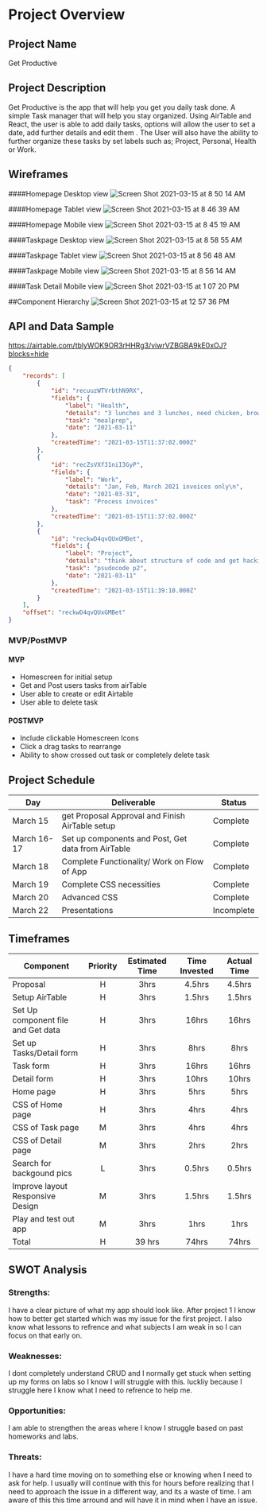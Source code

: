 # Project Overview
## Project Name
Get Productive

## Project Description

Get Productive is the app that will help you get you daily task done. A simple Task manager that will help you stay organized. Using AirTable and React, the user is able to add daily tasks, options will allow the user to set a date, add further details and edit them . The User will also have the ability to further organize these tasks by set labels such as; Project, Personal, Health or Work.

## Wireframes
####Homepage Desktop view
![Screen Shot 2021-03-15 at 8 50 14 AM](https://user-images.githubusercontent.com/78226889/111157311-1ed2e800-856d-11eb-8a54-0e11f271ae12.png)

####Homepage Tablet view
![Screen Shot 2021-03-15 at 8 46 39 AM](https://user-images.githubusercontent.com/78226889/111157540-5f326600-856d-11eb-9c69-9067bfc68570.png)


####Homepage Mobile view
![Screen Shot 2021-03-15 at 8 45 19 AM](https://user-images.githubusercontent.com/78226889/111157592-6fe2dc00-856d-11eb-8dcd-6ace16b9b1c8.png)

####Taskpage Desktop view
![Screen Shot 2021-03-15 at 8 58 55 AM](https://user-images.githubusercontent.com/78226889/111157958-e1bb2580-856d-11eb-9603-8ef93a11e7a5.png)

####Taskpage Tablet view
![Screen Shot 2021-03-15 at 8 56 48 AM](https://user-images.githubusercontent.com/78226889/111157738-9f91e400-856d-11eb-9164-871089e30071.png)

####Taskpage Mobile view
![Screen Shot 2021-03-15 at 8 56 14 AM](https://user-images.githubusercontent.com/78226889/111158179-1c24c280-856e-11eb-9d32-2bf83a5ea689.png)

####Task Detail Mobile view
![Screen Shot 2021-03-15 at 1 07 20 PM](https://user-images.githubusercontent.com/78226889/111192470-771ae180-858f-11eb-8064-962ee797f33e.png)


##Component Hierarchy
![Screen Shot 2021-03-15 at 12 57 36 PM](https://user-images.githubusercontent.com/78226889/111191200-3373a800-858e-11eb-8742-6be5beb73ba7.png)




## API and Data Sample

https://airtable.com/tblyWOK9OR3rHHRg3/viwrVZBGBA9kE0xOJ?blocks=hide

```json
{
    "records": [
        {
            "id": "recuuzWTVrbthN9RX",
            "fields": {
                "label": "Health",
                "details": "3 lunches and 3 lunches, need chicken, brown rice, spinach, dressing, and fruit\n",
                "task": "mealprep",
                "date": "2021-03-11"
            },
            "createdTime": "2021-03-15T11:37:02.000Z"
        },
        {
            "id": "recZsVXf31niI3GyP",
            "fields": {
                "label": "Work",
                "details": "Jan, Feb, March 2021 invoices only\n",
                "date": "2021-03-31",
                "task": "Process invoices"
            },
            "createdTime": "2021-03-15T11:37:02.000Z"
        },
        {
            "id": "reckwD4qvQUxGMBet",
            "fields": {
                "label": "Project",
                "details": "think about structure of code and get hacking!\n",
                "task": "psudocode p2",
                "date": "2021-03-11"
            },
            "createdTime": "2021-03-15T11:39:10.000Z"
        }
    ],
    "offset": "reckwD4qvQUxGMBet"
}
```

### MVP/PostMVP

#### MVP 
- Homescreen for initial setup
- Get and Post users tasks from airTable 
- User able to create or edit Airtable
- User able to delete task

#### POSTMVP
- Include clickable Homescreen Icons
- Click a drag tasks to rearrange
- Ability to show crossed out task or completely delete task

## Project Schedule

| Day      | Deliverable                                | Status   |
| -------- | ------------------------------------------ | -------- |
| March 15 | get Proposal Approval and Finish AirTable setup | Complete |
| March 16-17 | Set up components and Post, Get data from AirTable | Complete |
| March 18  |Complete Functionality/ Work on Flow of App | Complete |
| March 19   | Complete CSS necessities | Complete |
| March 20   | Advanced CSS  | Complete |
| March 22   | Presentations| Incomplete |

## Timeframes
| Component | Priority | Estimated Time | Time Invested | Actual Time |
| --- | :---: |  :---: | :---: | :---: |
| Proposal | H | 3hrs| 4.5hrs | 4.5hrs |
| Setup AirTable| H | 3hrs| 1.5hrs | 1.5hrs |
| Set Up component file and Get data | H | 3hrs| 16hrs | 16hrs |
| Set up Tasks/Detail form | H | 3hrs| 8hrs | 8hrs |
| Task form | H | 3hrs| 16hrs | 16hrs |
| Detail form | H | 3hrs| 10hrs | 10hrs |
| Home page | H | 3hrs| 5hrs | 5hrs |
| CSS of Home page | H | 3hrs|  4hrs | 4hrs |
| CSS of Task page | M | 3hrs| 4hrs | 4hrs |
| CSS of Detail page | M | 3hrs| 2hrs | 2hrs |
| Search for backgound pics| L | 3hrs| 0.5hrs | 0.5hrs |
| Improve layout Responsive Design | M | 3hrs| 1.5hrs | 1.5hrs|
| Play and test out app | M | 3hrs| 1hrs | 1hrs |
| Total | H | 39 hrs| 74hrs | 74hrs |

## SWOT Analysis
### Strengths:
I have a clear picture of what my app should look like. After project 1 I know how to better get started which was my issue for the first project. I also know what lessons to refrence and what subjects I am weak in so I can focus on that early on.
### Weaknesses:
I dont completely understand CRUD and I normally get stuck when setting up my forms on labs so I know I will struggle with this. luckliy because I struggle here I know what I need to refrence to help me.
### Opportunities:
I am able to strengthen the areas where I know I struggle based on past homeworks and labs.
### Threats:
I have a hard time moving on to something else or knowing when I need to ask for help. I usually will continue with this for hours before realizing that I need to approach the issue in a different way, and its a waste of time. I am aware of this this time arround and will have it in mind when I have an issue.

